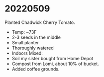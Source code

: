 # 20220509

Planted Chadwick Cherry Tomato.
* Temp: ~73F
* 2-3 seeds in the middle
* Small planter
* Thoroughly watered
* Indoors
Mixed:
* Soil my sister bought from Home Depot
* Compost from Lomi, about 10% of bucket.
* Added coffee grounds.